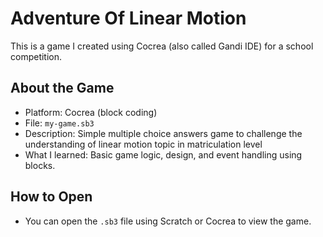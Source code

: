 # Adventure Of Linear Motion

This is a game I created using Cocrea (also called Gandi IDE) for a school competition.

## About the Game
- Platform: Cocrea (block coding)
- File: `my-game.sb3`
- Description: Simple multiple choice answers game to challenge the understanding of linear motion topic in matriculation level
- What I learned: Basic game logic, design, and event handling using blocks.

## How to Open
- You can open the `.sb3` file using Scratch or Cocrea to view the game.
